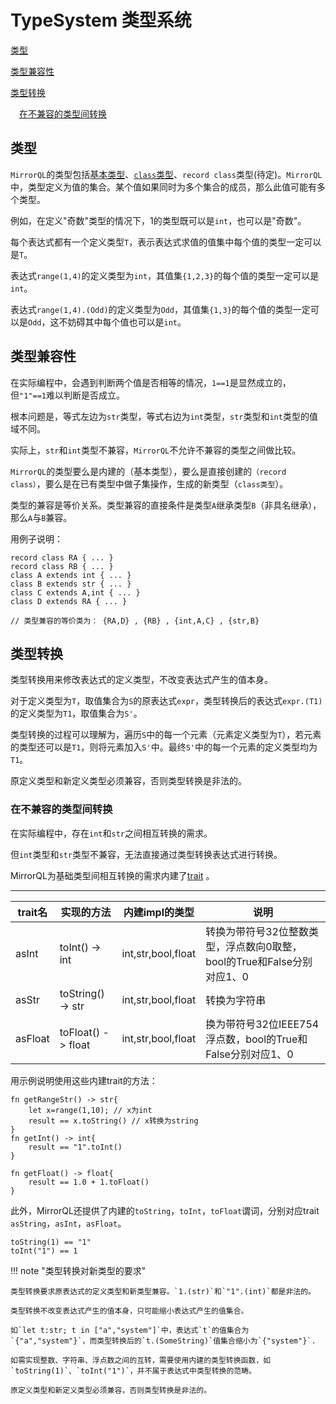 # TypeSystem 类型系统

[类型](#类型)

[类型兼容性](#类型兼容性)

[类型转换](#类型转换)

&ensp;&ensp;[在不兼容的类型间转换](#在不兼容的类型间转换)

## 类型

`MirrorQL`的类型包括[基本类型](BasicDataTypes基本数据类型.md#基本数据类型)、[`class`类型](Class类.md#类class)、`record class`类型(待定)。`MirrorQL`中，类型定义为值的集合。某个值如果同时为多个集合的成员，那么此值可能有多个类型。

例如，在定义"奇数"类型的情况下，1的类型既可以是`int`，也可以是"奇数"。

每个表达式都有一个定义类型`T`，表示表达式求值的值集中每个值的类型一定可以是`T`。

表达式`range(1,4)`的定义类型为`int`，其值集`{1,2,3}`的每个值的类型一定可以是`int`。

表达式`range(1,4).(Odd)`的定义类型为`Odd`，其值集`{1,3}`的每个值的类型一定可以是`Odd`，这不妨碍其中每个值也可以是`int`。

## 类型兼容性

在实际编程中，会遇到判断两个值是否相等的情况，`1==1`是显然成立的，但`"1"==1`难以判断是否成立。

根本问题是，等式左边为`str`类型，等式右边为`int`类型，`str`类型和`int`类型的值域不同。

实际上，`str`和`int`类型不兼容，`MirrorQL`不允许不兼容的类型之间做比较。

`MirrorQL`的类型要么是内建的（基本类型），要么是直接创建的`（record class）`，要么是在已有类型中做子集操作，生成的新类型（`class类型`）。

类型的兼容是等价关系。类型兼容的直接条件是类型`A`继承类型`B`（非具名继承），那么`A`与`B`兼容。

用例子说明：

```
record class RA { ... }
record class RB { ... }
class A extends int { ... }
class B extends str { ... }
class C extends A,int { ... }
class D extends RA { ... }

// 类型兼容的等价类为： {RA,D} , {RB} , {int,A,C} , {str,B}
```

## 类型转换

类型转换用来修改表达式的定义类型，不改变表达式产生的值本身。

对于定义类型为`T`，取值集合为`S`的原表达式`expr`，类型转换后的表达式`expr.(T1)`的定义类型为`T1`，取值集合为`S'`。

类型转换的过程可以理解为，遍历`S`中的每一个元素（元素定义类型为`T`），若元素的类型还可以是`T1`，则将元素加入`S'`中。最终`S'`中的每一个元素的定义类型均为`T1`。

原定义类型和新定义类型必须兼容，否则类型转换是非法的。


### 在不兼容的类型间转换

在实际编程中，存在`int`和`str`之间相互转换的需求。

但`int`类型和`str`类型不兼容，无法直接通过类型转换表达式进行转换。

MirrorQL为基础类型间相互转换的需求内建了[trait](Trait类型.md#trait) 。

---
| trait名 | 实现的方法         | 内建impl的类型     | 说明                                                                   |
| ------- | ------------------ | ------------------ | ---------------------------------------------------------------------- |
| asInt   | toInt() -> int     | int,str,bool,float | 转换为带符号32位整数类型，浮点数向0取整，bool的True和False分别对应1、0 |
| asStr   | toString() -> str  | int,str,bool,float | 转换为字符串                                                           |
| asFloat | toFloat() -> float | int,str,bool,float | 换为带符号32位IEEE754浮点数，bool的True和False分别对应1、0             |

用示例说明使用这些内建trait的方法：

```
fn getRangeStr() -> str{
    let x=range(1,10); // x为int
    result == x.toString() // x转换为string
}
fn getInt() -> int{
    result == "1".toInt()
}

fn getFloat() -> float{
    result == 1.0 + 1.toFloat()
}
```
此外，MirrorQL还提供了内建的`toString`，`toInt`，`toFloat`谓词，分别对应trait `asString`，`asInt`，`asFloat`。

```
toString(1) == "1"
toInt("1") == 1
```

!!! note "类型转换对新类型的要求"

    类型转换要求原表达式的定义类型和新类型兼容。`1.(str)`和`"1".(int)`都是非法的。
    
    类型转换不改变表达式产生的值本身，只可能缩小表达式产生的值集合。
    
    如`let t:str; t in ["a","system"]`中，表达式`t`的值集合为`{"a","system"}`，而类型转换后的`t.(SomeString)`值集合缩小为`{"system"}`.
    
    如需实现整数、字符串、浮点数之间的互转，需要使用内建的类型转换函数，如`toString(1)`、`toInt("1")`，并不属于表达式中类型转换的范畴。
    
    原定义类型和新定义类型必须兼容，否则类型转换是非法的。